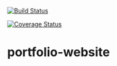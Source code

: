 [![Build Status](https://www.travis-ci.com/Mucyo-Aime-Christian/portfolio-website-backend.svg?branch=develop)](https://www.travis-ci.com/Mucyo-Aime-Christian/portfolio-website-backend)

[![Coverage Status](https://coveralls.io/repos/github/Mucyo-Aime-Christian/portfolio-website-backend/badge.svg?branch=develop)](https://coveralls.io/github/Mucyo-Aime-Christian/portfolio-website-backend?branch=develop)

# portfolio-website
